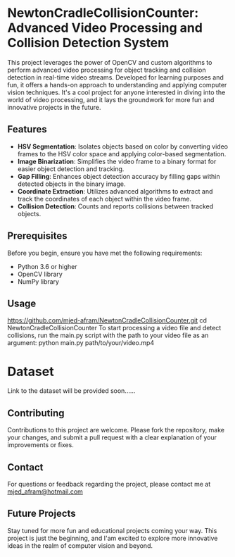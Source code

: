 # NewtonCradleCollisionCounter: Advanced Video Processing and Collision Detection System

This project leverages the power of OpenCV and custom algorithms to perform advanced video processing for object tracking and collision detection in real-time video streams. 
Developed for learning purposes and fun, it offers a hands-on approach to understanding and applying computer vision techniques. 
It's a cool project for anyone interested in diving into the world of video processing, and it lays the groundwork for more fun and innovative projects in the future.

## Features

- **HSV Segmentation**: Isolates objects based on color by converting video frames to the HSV color space and applying color-based segmentation.
- **Image Binarization**: Simplifies the video frame to a binary format for easier object detection and tracking.
- **Gap Filling**: Enhances object detection accuracy by filling gaps within detected objects in the binary image.
- **Coordinate Extraction**: Utilizes advanced algorithms to extract and track the coordinates of each object within the video frame.
- **Collision Detection**: Counts and reports collisions between tracked objects.

## Prerequisites

Before you begin, ensure you have met the following requirements:
- Python 3.6 or higher
- OpenCV library
- NumPy library


## Usage
https://github.com/mjed-afram/NewtonCradleCollisionCounter.git
cd NewtonCradleCollisionCounter
To start processing a video file and detect collisions, 
run the main.py script with the path to your video file as an argument:
python main.py path/to/your/video.mp4

# Dataset
Link to the dataset will be provided soon......


## Contributing
Contributions to this project are welcome. Please fork the repository, 
make your changes, and submit a pull request with a clear explanation of your improvements or fixes.


## Contact
For questions or feedback regarding the project, please contact me at mjed_afram@hotmail.com


## Future Projects
Stay tuned for more fun and educational projects coming your way. 
This project is just the beginning, and I'am excited to explore more innovative ideas in the realm of computer vision and beyond.
